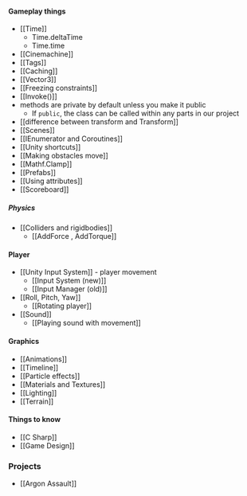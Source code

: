 #### Gameplay things
- [[Time]]
	- Time.deltaTime
	- Time.time
- [[Cinemachine]]
- [[Tags]]
- [[Caching]]
- [[Vector3]]
- [[Freezing constraints]]
- [[Invoke()]]
- methods are private by default unless you make it public
	- If `public`, the class can be called within any parts in our project
- [[difference between transform and Transform]]
- [[Scenes]]
- [[IEnumerator and Coroutines]]
- [[Unity shortcuts]]
- [[Making obstacles move]]
- [[Mathf.Clamp]]
- [[Prefabs]]
- [[Using attributes]]
- [[Scoreboard]]
##### Physics
- [[Colliders and rigidbodies]]
	- [[AddForce , AddTorque]]
#### Player
- [[Unity Input System]] - player movement
	- [[Input System (new)]]
	- [[Input Manager (old)]]
- [[Roll, Pitch, Yaw]]
	- [[Rotating player]]
- [[Sound]]
	- [[Playing sound with movement]]
#### Graphics
- [[Animations]]
- [[Timeline]]
- [[Particle effects]]
- [[Materials and Textures]]
- [[Lighting]]
- [[Terrain]]
#### Things to know
- [[C Sharp]]
- [[Game Design]]
### Projects
- [[Argon Assault]]

